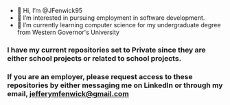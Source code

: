 - 👋 Hi, I’m @JFenwick95
- 👀 I’m interested in pursuing employment in software development.
- 🌱 I’m currently learning computer science for my undergraduate degree from Western Governor's University

### I have my current repositories set to Private since they are either school projects or related to school projects.
### If you are an employer, please request access to these repositories by either messaging me on LinkedIn or through my email, jefferymfenwick@gmail.com

<!---
JFenwick95/JFenwick95 is a ✨ special ✨ repository because its `README.md` (this file) appears on your GitHub profile.
You can click the Preview link to take a look at your changes.
--->
